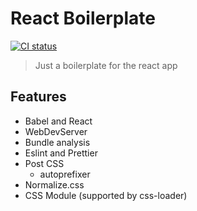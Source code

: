 # React Boilerplate

[![CI status](https://github.com/OopsYao/react-boilerplate/workflows/CI/badge.svg)](https://github.com/OopsYao/react-boilerplate/actions?query=workflow:CI)

> Just a boilerplate for the react app

## Features

- Babel and React
- WebDevServer
- Bundle analysis
- Eslint and Prettier
- Post CSS
  - autoprefixer
- Normalize.css
- CSS Module (supported by css-loader)
